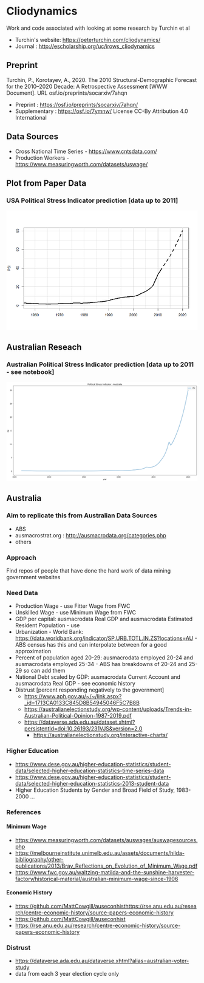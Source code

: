 # Cliodynamics
Work and code associated with looking at some research by Turchin et al
- Turchin's website: https://peterturchin.com/cliodynamics/
- Journal : http://escholarship.org/uc/irows_cliodynamics


## Preprint
Turchin, P., Korotayev, A., 2020. The 2010 Structural-Demographic Forecast for the 2010–2020 Decade: A Retrospective Assessment [WWW Document]. URL osf.io/preprints/socarxiv/7ahqn

- Preprint : https://osf.io/preprints/socarxiv/7ahqn/
- Supplementary : https://osf.io/7ymnw/
License
CC-By Attribution 4.0 International


## Data Sources
- Cross National Time Series - https://www.cntsdata.com/
- Production Workers - https://www.measuringworth.com/datasets/uswage/


## Plot from Paper Data
### USA Political Stress Indicator prediction [data up to 2011]
![Political Stress Indicator](https://github.com/RichardScottOZ/Cliodynamics/blob/main/Turchin_Korotayev_R/Political_Stress_indicator.png)

## Australian Reseach
### Australian Political Stress Indicator prediction [data up to 2011 - see notebook]
![Political Stress Indicator](https://github.com/RichardScottOZ/Cliodynamics/blob/main/data/PSIAustralia.png)


## Australia
### Aim to replicate this from Australian Data Sources
- ABS
- ausmacrostrat.org : http://ausmacrodata.org/categories.php
- others

### Approach
Find repos of people that have done the hard work of data mining government websites

### Need Data
- Production Wage - use Fitter Wage from FWC
- Unskilled Wage - use Minimum Wage from FWC
- GDP per capital: ausmacrodata Real GDP and ausmacrodata Estimated Resident Population - use 
- Urbanization - World Bank: https://data.worldbank.org/indicator/SP.URB.TOTL.IN.ZS?locations=AU - ABS census has this and can interpolate between for a good approximation
- Percent of population aged 20-29: ausmacrodata employed 20-24 and ausmacrodata employed 25-34 - ABS has breakdowns of 20-24 and 25-29 so can add them
- National Debt scaled by GDP: ausmacrodata Current Account and ausmacrodata Real GDP - see economic history
- Distrust [percent responding negatively to the government]
	- https://www.aph.gov.au/~/~/link.aspx?_id=1713CA0133C845D8B54945046F5C7B8B
	- https://australianelectionstudy.org/wp-content/uploads/Trends-in-Australian-Political-Opinion-1987-2019.pdf
	- https://dataverse.ada.edu.au/dataset.xhtml?persistentId=doi:10.26193/231VJS&version=2.0
		- https://australianelectionstudy.org/interactive-charts/
	
### Higher Education
- https://www.dese.gov.au/higher-education-statistics/student-data/selected-higher-education-statistics-time-series-data
- https://www.dese.gov.au/higher-education-statistics/student-data/selected-higher-education-statistics-2013-student-data
- Higher Education Students by Gender and Broad Field of Study, 1983-2000 ...

### References
#### Minimum Wage
- https://www.measuringworth.com/datasets/auswages/auswagesources.php
- https://melbourneinstitute.unimelb.edu.au/assets/documents/hilda-bibliography/other-publications/2013/Bray_Reflections_on_Evolution_of_Minimum_Wage.pdf
- https://www.fwc.gov.au/waltzing-matilda-and-the-sunshine-harvester-factory/historical-material/australian-minimum-wage-since-1906

#### Economic History
- https://github.com/MattCowgill/auseconhisthttps://rse.anu.edu.au/research/centre-economic-history/source-papers-economic-history
- https://github.com/MattCowgill/auseconhist
- https://rse.anu.edu.au/research/centre-economic-history/source-papers-economic-history

### Distrust
- https://dataverse.ada.edu.au/dataverse.xhtml?alias=australian-voter-study
- data from each 3 year election cycle only

